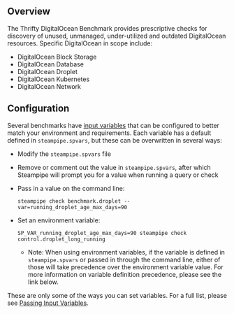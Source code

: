 ## Overview

The Thrifty DigitalOcean Benchmark provides prescriptive checks for discovery of unused, unmanaged, under-utilized and outdated DigitalOcean resources. Specific DigitalOcean in scope include:

* DigitalOcean Block Storage
* DigitalOcean Database
* DigitalOcean Droplet
* DigitalOcean Kubernetes
* DigitalOcean Network

## Configuration

Several benchmarks have [input variables](https://steampipe.io/docs/using-steampipe/mod-variables) that can be configured to better match your environment and requirements. Each variable has a default defined in `steampipe.spvars`, but these can be overwritten in several ways:

* Modify the `steampipe.spvars` file
* Remove or comment out the value in `steampipe.spvars`, after which Steampipe will prompt you for a value when running a query or check
* Pass in a value on the command line:

  ```shell
  steampipe check benchmark.droplet --var=running_droplet_age_max_days=90
  ```

* Set an environment variable:

  ```shell
  SP_VAR_running_droplet_age_max_days=90 steampipe check control.droplet_long_running
  ```

  * Note: When using environment variables, if the variable is defined in `steampipe.spvars` or passed in through the command line, either of those will take precedence over the environment variable value. For more information on variable definition precedence, please see the link below.

These are only some of the ways you can set variables. For a full list, please see [Passing Input Variables](https://steampipe.io/docs/using-steampipe/mod-variables#passing-input-variables).
